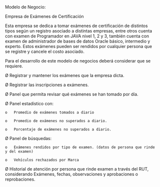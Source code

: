 Modelo de Negocio:


Empresa de Exámenes de Certificación

 

Esta empresa se dedica a tomar exámenes de certificación de distintos tipos según un registro asociado a distintas empresas, entre otros cuenta con examen de Programador en JAVA nivel 1, 2 y 3, también cuenta con examen de administrador de bases de datos Oracle básico, intermedio y experto.  Estos exámenes pueden ser rendidos por cualquier persona que se registre y cancele el costo asociado.

Para el desarrollo de este modelo de negocios deberá considerar que se requiere.

Ø  Registrar y mantener los exámenes que la empresa dicta.

Ø  Registrar las inscripciones a exámenes.

Ø  Panel que permita revisar qué exámenes se han tomado por día.

Ø  Panel estadístico con:

    o   Promedio de exámenes tomados a diario

    o   Promedio de exámenes no superados a diario.

    o   Porcentaje de exámenes no superados a diario.

Ø  Panel de búsquedas:

    o   Exámenes rendidos por tipo de examen. (datos de persona que rinde y del examen)

    o   Vehículos rechazados por Marca

Ø  Historial de atención por persona que rinde examen a través del RUT, considerando Exámenes, fechas, observaciones y aprobaciones o reprobaciones.